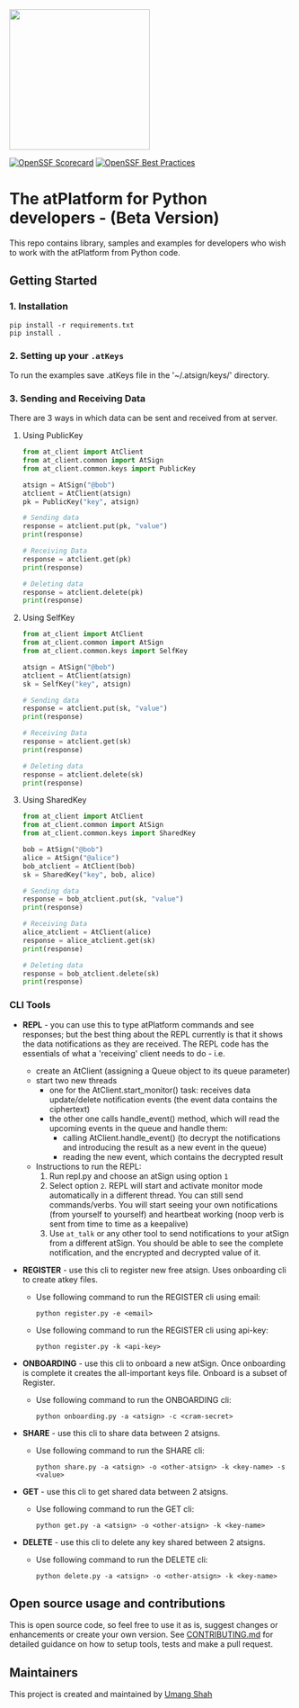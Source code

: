 <img width=250px src="https://atsign.dev/assets/img/atPlatform_logo_gray.svg?sanitize=true">

[![OpenSSF Scorecard](https://api.securityscorecards.dev/projects/github.com/atsign-foundation/at_python/badge)](https://api.securityscorecards.dev/projects/github.com/atsign-foundation/at_python)
[![OpenSSF Best Practices](https://www.bestpractices.dev/projects/8104/badge)](https://www.bestpractices.dev/projects/8104)

# The atPlatform for Python developers - (Beta Version)

This repo contains library, samples and examples for developers who wish
to work with the atPlatform from Python code.

## Getting Started
### 1. Installation
```
pip install -r requirements.txt
pip install .
```



### 2. Setting up your `.atKeys`
To run the examples save .atKeys file in the '~/.atsign/keys/' directory.

### 3. Sending and Receiving Data
There are 3 ways in which data can be sent and received from at server.
1. Using PublicKey
    ```python
    from at_client import AtClient
    from at_client.common import AtSign
    from at_client.common.keys import PublicKey

    atsign = AtSign("@bob")
    atclient = AtClient(atsign)
    pk = PublicKey("key", atsign)

    # Sending data
    response = atclient.put(pk, "value")
    print(response)

    # Receiving Data
    response = atclient.get(pk)
    print(response)

    # Deleting data
    response = atclient.delete(pk)
    print(response)

    ```

2. Using SelfKey
    ```python
    from at_client import AtClient
    from at_client.common import AtSign
    from at_client.common.keys import SelfKey

    atsign = AtSign("@bob")
    atclient = AtClient(atsign)
    sk = SelfKey("key", atsign)

    # Sending data
    response = atclient.put(sk, "value")
    print(response)

    # Receiving Data
    response = atclient.get(sk)
    print(response)

    # Deleting data
    response = atclient.delete(sk)
    print(response)

    ```

3. Using SharedKey
    ```python
    from at_client import AtClient
    from at_client.common import AtSign
    from at_client.common.keys import SharedKey

    bob = AtSign("@bob")
    alice = AtSign("@alice")
    bob_atclient = AtClient(bob)
    sk = SharedKey("key", bob, alice)

    # Sending data
    response = bob_atclient.put(sk, "value")
    print(response)

    # Receiving Data
    alice_atclient = AtClient(alice)
    response = alice_atclient.get(sk)
    print(response)

    # Deleting data
    response = bob_atclient.delete(sk)
    print(response)

    ```

	
### CLI Tools
* **REPL** - you can use this to type atPlatform commands and see responses; but the best thing about the REPL currently is that it shows the data notifications as they are received. The REPL code has the essentials of what a 'receiving' client needs to do - i.e.
	* create an AtClient (assigning a Queue object to its queue parameter)
	* start two new threads
        * one for the AtClient.start_monitor() task: receives data update/delete notification events (the event data contains the ciphertext)
        * the other one calls handle_event() method, which will read the upcoming events in the queue and handle them: 
			* calling AtClient.handle_event() (to decrypt the notifications and introducing the result as a new event in the queue) 
			* reading the new event, which contains the decrypted result 
	* Instructions to run the REPL:
		1) Run repl.py and choose an atSign using option `1`
		2) Select option `2`. REPL will start and activate monitor mode automatically in a different thread. You can still send commands/verbs. You will start seeing your own notifications (from yourself to yourself) and heartbeat working (noop verb is sent from time to time as a keepalive)
		3) Use `at_talk` or any other tool to send notifications to your atSign from a different atSign. You should be able to see the complete notification, and the encrypted and decrypted value of it.

* **REGISTER** - use this cli to register new free atsign. Uses onboarding cli to create atkey files.
	* Use following command to run the REGISTER cli using email:
		```shell
        python register.py -e <email>
        ```
    * Use following command to run the REGISTER cli using api-key:
		```shell
        python register.py -k <api-key>
        ```

* **ONBOARDING** - use this cli to onboard a new atSign. Once onboarding is complete it creates the all-important keys file. Onboard is a subset of Register.
	* Use following command to run the ONBOARDING cli:
		```shell
        python onboarding.py -a <atsign> -c <cram-secret>
        ```

* **SHARE** - use this cli to share data between 2 atsigns.
	* Use following command to run the SHARE cli:
		```shell
        python share.py -a <atsign> -o <other-atsign> -k <key-name> -s <value>
        ```

* **GET** - use this cli to get shared data between 2 atsigns.
	* Use following command to run the GET cli:
		```shell
        python get.py -a <atsign> -o <other-atsign> -k <key-name>
        ```

* **DELETE** - use this cli to delete any key shared between 2 atsigns.
	* Use following command to run the DELETE cli:
		```shell
        python delete.py -a <atsign> -o <other-atsign> -k <key-name>
        ```

## Open source usage and contributions

This is open source code, so feel free to use it as is, suggest changes or
enhancements or create your own version. See [CONTRIBUTING.md](./CONTRIBUTING.md)
for detailed guidance on how to setup tools, tests and make a pull request.

## Maintainers

This project is created and maintained by [Umang Shah](https://github.com/shahumang19)
